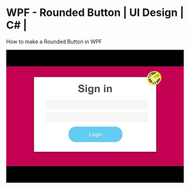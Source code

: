 # WPF - Rounded Button | UI Design | C# |
How to make a Rounded Button in WPF

![](Images/Rounded%20Button%20Image.jpg)
